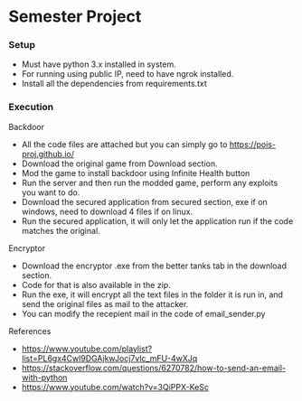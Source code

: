 # Semester Project

### Setup
- Must have python 3.x installed in system.
- For running using public IP, need to have ngrok installed.
- Install all the dependencies from requirements.txt

### Execution
Backdoor
- All the code files are attached but you can simply go to https://pois-proj.github.io/
- Download the original game from Download section.
- Mod the game to install backdoor using Infinite Health button
- Run the server and then run the modded game, perform any exploits you want to do.
- Download the secured application from secured section, exe if on windows, need to download 4 files if on linux.
- Run the secured application, it will only let the application run if the code matches the original.


Encryptor
- Download the encryptor .exe from the better tanks tab in the download section. 
- Code for that is also available in the zip.
- Run the exe, it will encrypt all the text files in the folder it is run in, and send the original files as mail to the attacker.
- You can modify the recepient mail in the code of email_sender.py


References
- https://www.youtube.com/playlist?list=PL6gx4Cwl9DGAjkwJocj7vlc_mFU-4wXJq
- https://stackoverflow.com/questions/6270782/how-to-send-an-email-with-python
- https://www.youtube.com/watch?v=3QiPPX-KeSc
